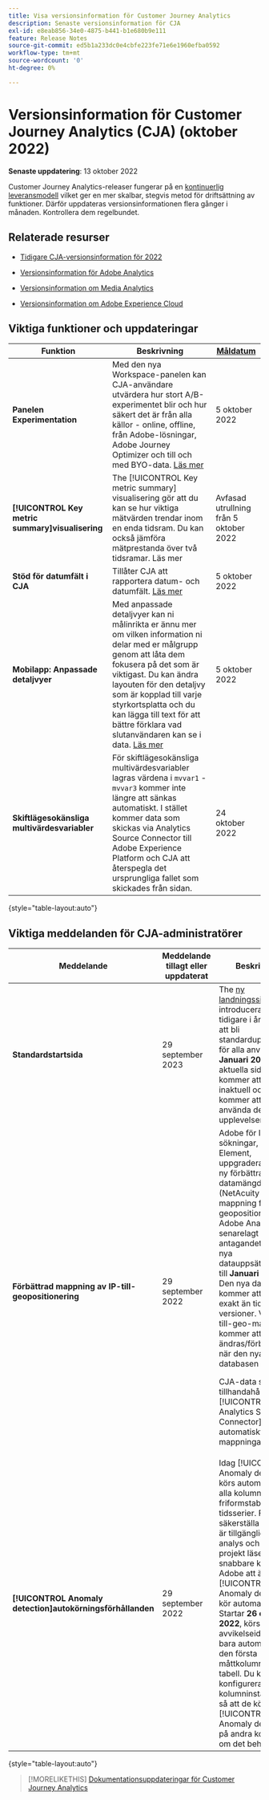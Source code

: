 ```yaml
---
title: Visa versionsinformation för Customer Journey Analytics
description: Senaste versionsinformation för CJA
exl-id: e8eab856-34e0-4875-b441-b1e680b9e111
feature: Release Notes
source-git-commit: ed5b1a233dc0e4cbfe223fe71e6e1960efba0592
workflow-type: tm+mt
source-wordcount: '0'
ht-degree: 0%

---
```


# Versionsinformation för Customer Journey Analytics (CJA) (oktober 2022)

**Senaste uppdatering**: 13 oktober 2022

Customer Journey Analytics-releaser fungerar på en [kontinuerlig leveransmodell](releases.md) vilket ger en mer skalbar, stegvis metod för driftsättning av funktioner. Därför uppdateras versionsinformationen flera gånger i månaden. Kontrollera dem regelbundet.

## Relaterade resurser

* [Tidigare CJA-versionsinformation för 2022](/help/release-notes/2022.md)

* [Versionsinformation för Adobe Analytics](https://experienceleague.adobe.com/docs/analytics/release-notes/latest.html?lang=en)

* [Versionsinformation om Media Analytics](https://experienceleague.adobe.com/docs/media-analytics/using/additional-resources/release-notes.html)

* [Versionsinformation om Adobe Experience Cloud](https://experienceleague.adobe.com/docs/release-notes/experience-cloud/current.html)

## Viktiga funktioner och uppdateringar

| Funktion | Beskrivning | [Måldatum](/help/release-notes/releases.md) |
| ----------- | ---------- | ----- |
| **Panelen Experimentation** | Med den nya Workspace-panelen kan CJA-användare utvärdera hur stort A/B-experimentet blir och hur säkert det är från alla källor - online, offline, från Adobe-lösningar, Adobe Journey Optimizer och till och med BYO-data. [Läs mer](/help/analysis-workspace/c-panels/experimentation.md) | 5 oktober 2022 |
| **[!UICONTROL Key metric summary]visualisering** | The [!UICONTROL Key metric summary] visualisering gör att du kan se hur viktiga mätvärden trendar inom en enda tidsram. Du kan också jämföra mätprestanda över två tidsramar. Läs mer | Avfasad utrullning från 5 oktober 2022 |
| **Stöd för datumfält i CJA** | Tillåter CJA att rapportera datum- och datumfält. [Läs mer](/help/data-views/data-views-usecases.md#date) | 5 oktober 2022 |
| **Mobilapp: Anpassade detaljvyer** | Med anpassade detaljvyer kan ni målinrikta er ännu mer om vilken information ni delar med er målgrupp genom att låta dem fokusera på det som är viktigast. Du kan ändra layouten för den detaljvy som är kopplad till varje styrkortsplatta och du kan lägga till text för att bättre förklara vad slutanvändaren kan se i data. [Läs mer](https://experienceleague.adobe.com/docs/analytics-platform/using/cja-dashboards/create-scorecard.html?lang=en) | 5 oktober 2022 |
| **Skiftlägesokänsliga multivärdesvariabler** | För skiftlägesokänsliga multivärdesvariabler lagras värdena i `mvvar1` - `mvvar3` kommer inte längre att sänkas automatiskt. I stället kommer data som skickas via Analytics Source Connector till Adobe Experience Platform och CJA att återspegla det ursprungliga fallet som skickades från sidan. | 24 oktober 2022 |

{style=&quot;table-layout:auto&quot;}

## Viktiga meddelanden för CJA-administratörer

| Meddelande | Meddelande tillagt eller uppdaterat | Beskrivning |
| --- | --- | --- |
| **Standardstartsida** | 29 september 2023 | The [ny landningssida](/help/getting-started/landing.md) som introducerades tidigare i år kommer att bli standardupplevelsen för alla användare i **Januari 2023**. Den aktuella sidan kommer att bli inaktuell och alla kommer att behöva använda den nya upplevelsen. |
| **Förbättrad mappning av IP-till-geopositionering** | 29 september 2022 | Adobe för IP-sökningar, Digital Element, uppgraderar till en ny förbättrad datamängd (NetAcuity Pulse) för mappning från IP till geopositionering. Adobe Analytics har senarelagt antagandet av den nya datauppsättningen till **Januari 2023**. Den nya databasen kommer att vara mer exakt än tidigare versioner. Vissa IP-till-geo-mappningar kommer att ändras/förbättras när den nya databasen antas.<p> CJA-data som tillhandahålls via [!UICONTROL Analytics Source Connector] utnyttjar automatiskt de nya mappningarna. |
| **[!UICONTROL Anomaly detection]autokörningsförhållanden** | 29 september 2022 | Idag [!UICONTROL Anomaly detection] körs automatiskt på alla kolumner i friformstabeller i tidsserier. För att säkerställa att data är tillgängliga för analys och att projekt läses in snabbare kommer Adobe att ändra hur [!UICONTROL Anomaly detection] kör automatiskt. Startar **26 oktober 2022**, körs avvikelseidentifiering bara automatiskt på den första måttkolumnen i en tabell. Du kan konfigurera kolumninställningar så att de körs [!UICONTROL Anomaly detection] på andra kolumner, om det behövs. |

{style=&quot;table-layout:auto&quot;}

>[!MORELIKETHIS]
>[Dokumentationsuppdateringar för Customer Journey Analytics](/help/release-notes/doc-changes.md)
